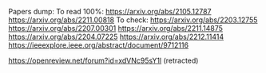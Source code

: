 Papers dump:
To read 100%: 
https://arxiv.org/abs/2105.12787
https://arxiv.org/abs/2211.00818
To check:
https://arxiv.org/abs/2203.12755
https://arxiv.org/abs/2207.00301
https://arxiv.org/abs/2211.14875
https://arxiv.org/abs/2204.07225
https://arxiv.org/abs/2212.11414
https://ieeexplore.ieee.org/abstract/document/9712116

https://openreview.net/forum?id=xdVNc95sY1l (retracted)